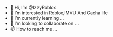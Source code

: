 - 👋 Hi, I’m @IzzyRoblox
- 👀 I’m interested in Roblox,IMVU And Gacha life
- 🌱 I’m currently learning ...
- 💞️ I’m looking to collaborate on ...
- 📫 How to reach me ...

<!---
IzzyRoblox/IzzyRoblox is a ✨ special ✨ repository because its `README.md` (this file) appears on your GitHub profile.
You can click the Preview link to take a look at your changes.
--->
